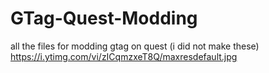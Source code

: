 # GTag-Quest-Modding
all the files for modding gtag on quest (i did not make these)
https://i.ytimg.com/vi/zICqmzxeT8Q/maxresdefault.jpg
